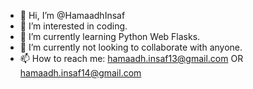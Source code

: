 - 👋 Hi, I’m @HamaadhInsaf
- 👀 I’m interested in coding.
- 🌱 I’m currently learning Python Web Flasks.
- 💞️ I’m currently not looking to collaborate with anyone.
- 📫 How to reach me: hamaadh.insaf13@gmail.com OR hamaadh.insaf14@gmail.com

<!---
HamaadhInsaf/HamaadhInsaf is a ✨ special ✨ repository because its `README.md` (this file) appears on your GitHub profile.
You can click the Preview link to take a look at your changes.
--->
